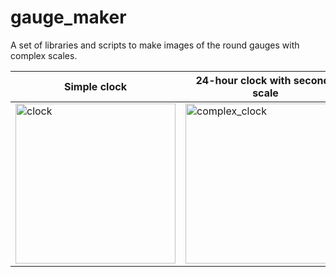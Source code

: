 # gauge_maker

A set of libraries and scripts to make images of the round gauges with complex scales.

|Simple clock|24-hour clock with seconds scale|2-units manometer|circular logarithmic ruler|
|------------|--------------------------------|-----------------|--------------------------|
|[<img width="256" height="256" alt="clock" src="https://github.com/user-attachments/assets/86109dcc-231b-4b2a-a551-257ec52d587e" />](https://github.com/user-attachments/assets/cc775725-a296-4b66-97cc-f66fd7e59cea)|[<img width="256" height="256" alt="complex_clock" src="https://github.com/user-attachments/assets/bcd5b4bd-35b7-490b-b73a-a1ab71507b38" />](https://github.com/user-attachments/assets/d741b71f-00c8-47f5-87ac-828dca01b2ad)|[<img width="256" height="256" alt="manometer" src="https://github.com/user-attachments/assets/97d3ceb8-8ceb-456f-b375-e6d59f725081" />](https://github.com/user-attachments/assets/c8cd9861-ab84-4e1a-9750-06c6ae06779f)|[<img width="256" height="256" alt="ruler" src="https://github.com/user-attachments/assets/f95aac14-5ff2-4711-9005-1811163cb553" />](https://github.com/user-attachments/assets/deac8698-86f0-4406-a3dd-020e1bfd5e74)|
